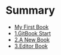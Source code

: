 # Summary

* [My First Book](README.md)
* [1.GitBook Start](1_Gitbook_start.md)
* [2.A New Book](2_a-new-book.md)
* [3.Editor Book](3editor-book.md)

